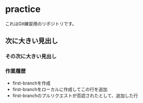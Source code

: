 # practice

これはGit練習用のリポジトリです。

## 次に大きい見出し

### その次に大きい見出し

### 作業履歴

- first-branchを作成
- first-branchをローカルに作成してこの行を追加
- first-branchのプルリクエストが否認されたとして、追加した行
